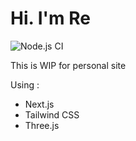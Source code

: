 # Hi. I'm Re
![Node.js CI](https://github.com/jasonlong/jasonlong.me/workflows/Node.js%20CI/badge.svg)

This is WIP for personal site

<endl>
Using :

* Next.js
* Tailwind CSS
* Three.js
